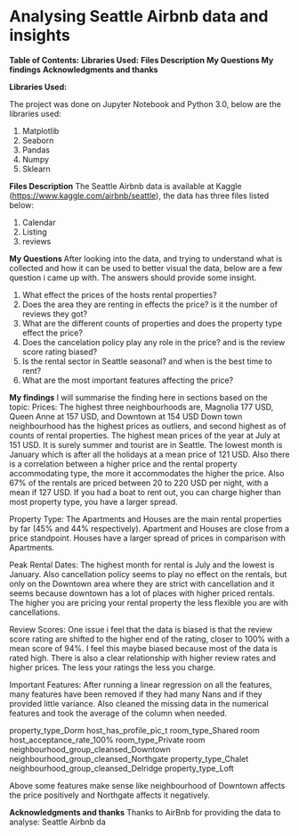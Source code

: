 # Analysing Seattle Airbnb data and insights
<b>Table of Contents:</b>
<b>Libraries Used:</b>
<b>Files Description</b>
<b> My Questions </b>
<b>My findings</b>
<b>Acknowledgments and thanks</b>






<b>Libraries Used:</b>

The project was done on Jupyter Notebook and Python 3.0, below are the libraries used:
1. Matplotlib
2. Seaborn
3. Pandas
4. Numpy
5. Sklearn

<b>Files Description</b>
The Seattle Airbnb data is available at Kaggle (https://www.kaggle.com/airbnb/seattle),
the data has three files listed below:

1. Calendar
2. Listing
3. reviews


<b> My Questions </b>
After looking into the data, and trying to understand what is collected and how it can be used to better visual the data,
below are a few question i came up with. The answers should provide some insight.

1. What effect the prices of the hosts rental properties?
2. Does the area they are renting in effects the price? is it the number of reviews they got?
2. What are the different counts of properties and does the property type effect the price?
3. Does the cancelation policy play any role in the price? and is the review score rating biased?
4. Is the rental sector in Seattle seasonal? and when is the best time to rent?
5. What are the most important features affecting the price?



<b>My findings</b>
I will summarise the finding here in sections based on the topic:
Prices:
The highest three neighbourhoods are, Magnolia 177 USD, Queen Anne at 157 USD, and Downtown at 154 USD
Down town neighbourhood has the highest prices as outliers, and second highest as of counts of rental properties.
The highest mean prices of the year at July at 151 USD. It is surely summer and tourist are in Seattle. The lowest month is January which is after all the holidays at a mean price of 121 USD.
Also there is a correlation between a higher price and the rental property accommodating type, the more it accommodates the higher the price. Also 67% of the rentals are priced between 20 to 220 USD per night, with a mean if 127 USD.
If you had a boat to rent out, you can charge higher than most property type, you have a larger spread.

Property Type:
The Apartments and Houses are the main rental properties by far (45% and 44% respectively). Apartment and Houses are close from a price standpoint. Houses have a larger spread of prices in comparison with Apartments. 

Peak Rental Dates:
The highest month for rental is July and the lowest is January. Also cancellation policy seems to play no effect on the rentals, but only on the Downtown area where they are strict with cancellation and  it seems because downtown has a lot of places with higher priced rentals. The higher you are pricing your rental property the less flexible you are with cancellations. 

Review Scores:
One issue i feel that the data is biased is that the review score rating are shifted to the higher end of the rating, closer to 100% with a mean score of 94%. I feel this maybe biased because most of the data is rated high. There is also a clear relationship with higher review rates and higher prices. The less your ratings the less you charge.

Important Features:
After running a linear regression on all the features, many features have been removed if they had many Nans and if they provided little variance. Also cleaned the missing data in the numerical features and took the average of the column when needed. 

property_type_Dorm
host_has_profile_pic_t
room_type_Shared room
host_acceptance_rate_100%
room_type_Private room 	
neighbourhood_group_cleansed_Downtown
neighbourhood_group_cleansed_Northgate
property_type_Chalet
neighbourhood_group_cleansed_Delridge
property_type_Loft

Above some features make sense like neighbourhood of Downtown affects the price positively and Northgate affects it negatively.



<b>Acknowledgments and thanks</b>
Thanks to AirBnb for providing the data to analyse:
Seattle Airbnb da
